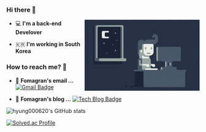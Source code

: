 ### Hi there 👋

<img src="https://raw.githubusercontent.com/AVS1508/AVS1508/master/assets/Night-Coding.gif" align="right">

<!--
**hyung000620/hyung000620** is a ✨ _special_ ✨ repository because its `README.md` (this file) appears on your GitHub profile.

Here are some ideas to get you started:

- 🔭 I’m currently working on ...
- 🌱 I’m currently learning ...
- 👯 I’m looking to collaborate on ...
- 🤔 I’m looking for help with ...
- 💬 Ask me about ...
- 📫 How to reach me: ...
- 😄 Pronouns: ...
- ⚡ Fun fact: ...
-->
 - 💻   **I'm a back-end Develover**    

 - 🇰🇷  **I'm working in South Korea**

### How to reach me? 🤔

- 📮  **Fomagran's email ...**[![Gmail Badge](https://img.shields.io/badge/Gmail-d14836?style=flat-square&logo=Gmail&logoColor=white&link=mailto:dksms78@gmail.com)](mailto:fomagran6@gmail.com)

- 📒  **Fomagran's blog ...** [![Tech Blog Badge](http://img.shields.io/badge/-Tech%20blog-black?style=flat-square&logo=blogger&logoColor=white&link=https://#.tistory.com/)](https://#.tistory.com/)
 
![hyung000620's GitHub stats](https://github-readme-stats.vercel.app/api?username=hyung000620&show_icons=true)
 
 [![Solved.ac Profile](http://mazassumnida.wtf/api/v2/generate_badge?boj=dksms1)](https://solved.ac/dksms1/)


